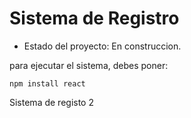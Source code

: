 <h1>Sistema de Registro</h1>

- Estado del proyecto: En construccion.

para ejecutar el sistema, debes poner:

```npm install react```

Sistema de registo 2
